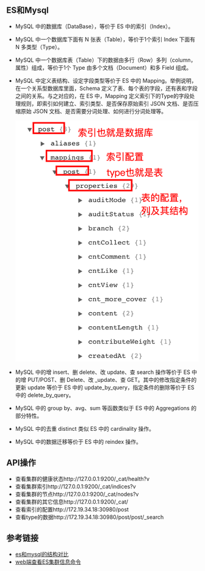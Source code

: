 ## ES和Mysql

- MySQL 中的数据库（DataBase），等价于 ES 中的索引（Index）。

- MySQL 中一个数据库下面有 N 张表（Table），等价于1个索引 Index 下面有 N 多类型（Type）。

- MySQL 中一个数据库表（Table）下的数据由多行（Row）多列（column，属性）组成，等价于1个 Type 由多个文档（Document）和多 Field 组成。

- MySQL 中定义表结构、设定字段类型等价于 ES 中的 Mapping。举例说明，在一个关系型数据库里面，Schema 定义了表、每个表的字段，还有表和字段之间的关系。与之对应的，在 ES 中，Mapping 定义索引下的Type的字段处理规则，即索引如何建立、索引类型、是否保存原始索引 JSON 文档、是否压缩原始 JSON 文档、是否需要分词处理、如何进行分词处理等。

  ![](https://raw.githubusercontent.com/RobKing9/Blog_Pic/master/20221012112834.png)

- MySQL 中的增 insert、删 delete、改 update、查 search 操作等价于 ES 中的增 PUT/POST、删 Delete、改 _update、查 GET。其中的修改指定条件的更新 update 等价于 ES 中的 update_by_query，指定条件的删除等价于 ES 中的 delete_by_query。

- MySQL 中的 group by、avg、sum 等函数类似于 ES 中的 Aggregations 的部分特性。

- MySQL 中的去重 distinct 类似 ES 中的 cardinality 操作。

- MySQL 中的数据迁移等价于 ES 中的 reindex 操作。

## API操作

- 查看集群的健康状态http://127.0.0.1:9200/_cat/health?v
- 查看集群索引http://127.0.0.1:9200/_cat/indices?v
- 查看集群的节点http://127.0.0.1:9200/_cat/nodes?v
- 查看集群的其它信息http://127.0.0.1:9200/_cat/
- 查看索引的配置http://172.19.34.18:30980/post
- 查看type的数据http://172.19.34.18:30980/post/post/_search



## 参考链接

- [es和mysql的结构对比](https://juejin.cn/post/6844903938550939661)
- [web端查看ES集群信息命令](https://www.cnblogs.com/yoyowin/p/12193415.html)